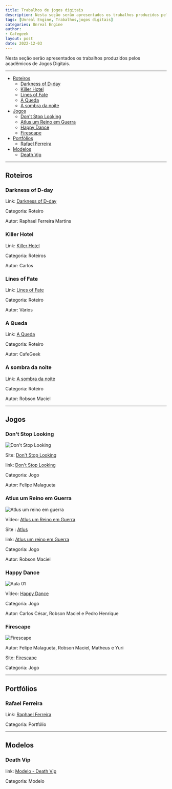 ```yaml
---
title: Trabalhos de jogos digitais
description: Nesta seção serão apresentados os trabalhos produzidos pelos acadêmicos de Jogos Digitais.
tags: [Unreal Engine, Trabalhos,jogos digitais]
categories: Unreal Engine
author: 
- Cafegeek
layout: post
date: 2022-12-03 
---
```



Nesta seção serão apresentados os trabalhos produzidos pelos acadêmicos de Jogos Digitais.

***

- [Roteiros](#roteiros)
  - [Darkness of D-day](#darkness-of-d-day)
  - [Killer Hotel](#killer-hotel)
  - [Lines of Fate](#lines-of-fate)
  - [A Queda](#a-queda)
  - [A sombra da noite](#a-sombra-da-noite)
- [Jogos](#jogos)
  - [Don't Stop Looking](#dont-stop-looking)
  - [Atlus um Reino em Guerra](#atlus-um-reino-em-guerra)
  - [Happy Dance](#happy-dance)
  - [Firescape](#firescape)
- [Portfólios](#portfólios)
  - [Rafael Ferreira](#rafael-ferreira)
- [Modelos](#modelos)
  - [Death Vip](#death-vip)

***

## Roteiros

### Darkness of D-day

Link: [Darkness of D-day](darkness_of_day.html)

Categoria: Roteiro

Autor: Raphael Ferreira Martins

### Killer Hotel

Link: [Killer Hotel](killer_hotel.html)

Categoria: Roteiros

Autor: Carlos

### Lines of Fate

Link: [Lines of Fate](lines_of_fate.html)

Categoria: Roteiro

Autor: Vários

### A Queda

Link: [A Queda](#)

Categoria: Roteiro

Autor: CafeGeek

### A sombra da noite

Link: [A sombra da noite](a_sombra_da_noite.html)

Categoria: Roteiro

Autor: Robson Maciel

***

## Jogos

### Don't Stop Looking

![Don't Stop Looking](https://m.gjcdn.net/game-screenshot/300/4621714-ux45ttaz-v4.webp)

Site: [Don't Stop Looking](https://gamejolt.com/games/dontstoplooking/557220)

link: [Don't Stop Looking](dont_stop_looking.html)

Categoria: Jogo

Autor: Felipe Malagueta

### Atlus um Reino em Guerra  

![Atlus um reino em guerra](https://m.gjcdn.net/game-screenshot/400/4796418-naut7iug-v4.webp)

Vídeo: [Atlus um Reino em Guerra](https://www.youtube.com/watch?v=pu4LWLRCIKk)

Site : [Atlus](https://gamejolt.com/games/atlus/557935)

link: [Atlus um reino em Guerra](https://github.com/SoBoRn85/JCC)

Categoria: Jogo

Autor: Robson Maciel

### Happy Dance  

![Aula 01](http://img.youtube.com/vi/pegQzuS_Qr8/0.jpg)

Vídeo: [Happy Dance](https://www.youtube.com/watch?v=pegQzuS_Qr8&t=99s)

Categoria: Jogo

Autor: Carlos César, Robson Maciel e Pedro Henrique

### Firescape

![Firescape](https://m.gjcdn.net/game-screenshot/300/2270444-dew2tkfe-v4.webp)

Autor: Felipe Malagueta, Robson Maciel, Matheus e Yuri

Site: [Firescape](https://gamejolt.com/games/firescape/430743)

Categoria: Jogo

***

## Portfólios

### Rafael Ferreira

Link: [Raphael Ferreira](https://www.behance.net/raphaelferreira10)

Categoria: Portfólio

***

## Modelos

### Death Vip

link: [Modelo - Death Vip](modelo_gdd_death_vip.html)

Categoria: Modelo
